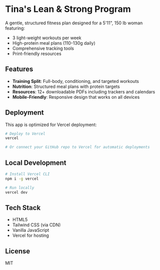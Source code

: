 # Tina's Lean & Strong Program

A gentle, structured fitness plan designed for a 5'11", 150 lb woman featuring:

- 3 light-weight workouts per week
- High-protein meal plans (110-130g daily)
- Comprehensive tracking tools
- Print-friendly resources

## Features

- **Training Split**: Full-body, conditioning, and targeted workouts
- **Nutrition**: Structured meal plans with protein targets
- **Resources**: 12+ downloadable PDFs including trackers and calendars
- **Mobile-Friendly**: Responsive design that works on all devices

## Deployment

This app is optimized for Vercel deployment:

```bash
# Deploy to Vercel
vercel

# Or connect your GitHub repo to Vercel for automatic deployments
```

## Local Development

```bash
# Install Vercel CLI
npm i -g vercel

# Run locally
vercel dev
```

## Tech Stack

- HTML5
- Tailwind CSS (via CDN)
- Vanilla JavaScript
- Vercel for hosting

## License

MIT